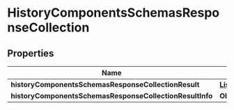 # HistoryComponentsSchemasResponseCollection

## Properties
Name | Type | Description | Notes
------------ | ------------- | ------------- | -------------
**historyComponentsSchemasResponseCollectionResult** | [**List&lt;History&gt;**](History.md) |  |  [optional]
**historyComponentsSchemasResponseCollectionResultInfo** | **Object** |  |  [optional]
